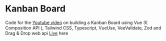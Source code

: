 # Kanban Board

Code for the [Youtube video](https://youtu.be/CeckrxBugug) on building a Kanban Board using Vue 3( Composition API ), Tailwind CSS, Typescript, VueUse, VeeValidate, Zod and Drag & Drop web api [Live](https://kanban-board-vue3.vercel.app/) here
